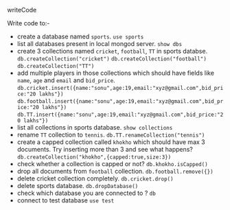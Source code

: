 writeCode

Write code to:-

- create a database named `sports`.
`use sports`
- list all databases present in local mongod server.
`show dbs`
- create 3 collections named `cricket`, `football`, `TT` in sports databse.
`db.createCollection("cricket")`
`db.createCollection("football")`
`db.createCollection("TT")`
- add multiple players in those collections which should have fields like `name`, `age` and `email` and `bid_price`.
`db.cricket.insert({name:"sonu",age:19,email:"xyz@gmail.com",bid_price:"20 lakhs"})`
`db.football.insert({name:"sonu",age:19,email:"xyz@gmail.com",bid_price:"20 lakhs"})`
`db.TT.insert({name:"sonu",age:19,email:"xyz@gmail.com",bid_price:"20 lakhs"})`
- list all collections in sports database.
`show collections`
- rename `TT` collection to `tennis`.
`db.TT.renameCollection("tennis")`
- create a capped collection called `khokho` which should have max 3 documents.
  Try inserting more than 3 and see what happens?
  `db.createCollection("khokho",{capped:true,size:3})`
- check whether a collection is capped or not?
`db.khokho.isCapped()`
- drop all documents from `football` collection.
`db.football.remove({})`
- delete cricket collection completely.
`db.cricket.drop()`
- delete sports database.
`db.dropDatabase()`
- check which database you are connected to ?
`db`
- connect to test database
`use test`
